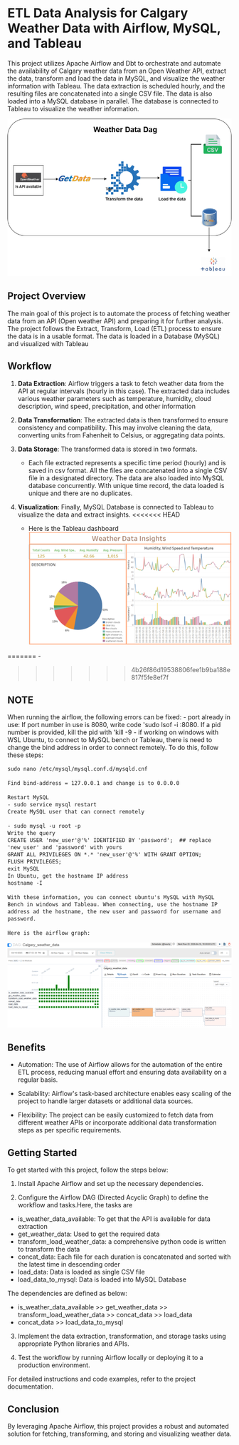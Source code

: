 # ETL Data Analysis for Calgary Weather Data with Airflow, MySQL, and Tableau

This project utilizes Apache Airflow and Dbt to orchestrate and automate the availability of Calgary weather data from an Open Weather API, extract the data, transform and load the data in MySQL, and visualize the weather information with Tableau. The data extraction is scheduled hourly, and the resulting files are concatenated into a single CSV file. The data is also loaded into a MySQL database in parallel. The database is connected to Tableau to visualize the weather information.

![alt text](weather_data.png)

## Project Overview

The main goal of this project is to automate the process of fetching weather data from an API (Open weather API) and preparing it for further analysis. The project follows the Extract, Transform, Load (ETL) process to ensure the data is in a usable format. The data is loaded in a Database (MySQL) and visualized with Tableau

## Workflow

1. **Data Extraction**: Airflow triggers a task to fetch weather data from the API at regular intervals (hourly in this case). The extracted data includes various weather parameters such as temperature, humidity, cloud description, wind speed, precipitation, and other information

2. **Data Transformation**: The extracted data is then transformed to ensure consistency and compatibility. This may involve cleaning the data, converting units from Fahenheit to Celsius, or aggregating data points.

3. **Data Storage**: The transformed data is stored in two formats.
    - Each file extracted represents a specific time period (hourly) and is saved in csv format. All the files are concatenated into a single CSV file in a designated directory.
    The data are also loaded into MySQL database concurrently. With unique time record, the data loaded is unique and there are no duplicates.
4. **Visualization**: Finally, MySQL Database is connected to Tableau to visualize the data and extract insights. 
<<<<<<< HEAD
    - Here is the Tableau dashboard
      ![alt text](tableau_open_weather_data.png)

=======
    - 
>>>>>>> 4b26f86d19538806fee1b9ba188e817f5fe8ef7f
## NOTE
When running the airflow, the following errors can be fixed:
    - port already in use: If port number in use is 8080, write code 'sudo lsof -i :8080.
    If a pid number is provided, kill the pid with 'kill -9 <pid>
    - if working on windows with WSL Ubuntu, to connect to MySQL bench or Tableau, there is need to change the bind address in order to connect remotely. To do this, follow these steps:

    sudo nano /etc/mysql/mysql.conf.d/mysqld.cnf

    Find bind-address = 127.0.0.1 and change is to 0.0.0.0

    Restart MySQL
    - sudo service mysql restart
    Create MySQL user that can connect remotely

    - sudo mysql -u root -p
    Write the query
    CREATE USER 'new_user'@'%' IDENTIFIED BY 'password';  ## replace 'new_user' and 'password' with yours
    GRANT ALL PRIVILEGES ON *.* 'new_user'@'%' WITH GRANT OPTION;
    FLUSH PRIVILEGES;
    exit MySQL
    In Ubuntu, get the hostname IP address
    hostname -I

    With these information, you can connect ubuntu's MySQL with MySQL Bench in windows and Tableau. When connecting, use the hostname IP address ad the hostname, the new user and password for username and password.

    Here is the airflow graph:

   

 ![alt text](cal_weather_dag1.png)

## Benefits

- Automation: The use of Airflow allows for the automation of the entire ETL process, reducing manual effort and ensuring data availability on a regular basis.

- Scalability: Airflow's task-based architecture enables easy scaling of the project to handle larger datasets or additional data sources.

- Flexibility: The project can be easily customized to fetch data from different weather APIs or incorporate additional data transformation steps as per specific requirements.

## Getting Started

To get started with this project, follow the steps below:

1. Install Apache Airflow and set up the necessary dependencies.

2. Configure the Airflow DAG (Directed Acyclic Graph) to define the workflow and tasks.Here, the tasks are
 - is_weather_data_available: To get that the API is available for data extraction
 - get_weather_data: Used to get the required data
 - transform_load_weather_data: a comprehensive python code is written to transform the data
 - concat_data: Each file for each duration is concatenated and sorted with the latest time in descending order 
 - load_data: Data is loaded as single CSV file
 - load_data_to_mysql: Data is loaded into MySQL Database

 The dependencies are defined as below:

- is_weather_data_available >> get_weather_data >> transform_load_weather_data >> concat_data >> load_data
- concat_data >> load_data_to_mysql

3. Implement the data extraction, transformation, and storage tasks using appropriate Python libraries and APIs.

4. Test the workflow by running Airflow locally or deploying it to a production environment.

For detailed instructions and code examples, refer to the project documentation.

## Conclusion

By leveraging Apache Airflow, this project provides a robust and automated solution for fetching, transforming, and storing and visualizing weather data. 
